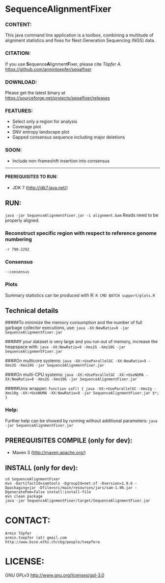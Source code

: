 # <b>S</b>equence<b>A</b>lignment<b>F</b>ixer

### CONTENT:
This java command line application is a toolbox, combining a multitude of alignment statistics and fixes for Next Generation Sequencing (NGS) data.

### CITATION:
If you use <b>S</b>equence<b>A</b>lignment<b>F</b>ixer, please cite <i>Töpfer A.</i> https://github.com/armintoepfer/seqalfixer

### DOWNLOAD:
Please get the latest binary at https://sourceforge.net/projects/seqalfixer/releases

### FEATURES:
 - Select only a region for analysis
 - Coverage plot
 - SNV entropy landscape plot
 - Gapped consensus sequence including major deletions

### SOON:
 - Include non-frameshift insertion into consensus

- - -

#### PREREQUISITES TO RUN:
 - JDK 7 (http://jdk7.java.net/)

## RUN:
 `java -jar SequenceAlignmentFixer.jar -i alignment.bam`
 Reads need to be properly aligned.

### Reconstruct specific region with respect to reference genome numbering
 `-r 790-2292`

### Consensus
 `--consensus` 

### Plots
 Summary statistics can be produced with R:
`R CMD BATCH support/plots.R`

## Technical details
#####To minimize the memory consumption and the number of full garbage collector executions, use:
`java -XX:NewRatio=9 -jar SequenceAlignmentFixer.jar`

#####If your dataset is very large and you run out of memory, increase the heapspace with:
`java -XX:NewRatio=9 -Xms2G -Xmx10G -jar SequenceAlignmentFixer.jar`

####On multicore systems:
`java -XX:+UseParallelGC -XX:NewRatio=9 -Xms2G -Xmx10G -jar SequenceAlignmentFixer.jar`

####On multi-CPU systems:
`java -XX:+UseParallelGC -XX:+UseNUMA -XX:NewRatio=9 -Xms2G -Xmx10G -jar SequenceAlignmentFixer.jar`

#####Unix wrapper:
`function saf() { java -XX:+UseParallelGC -Xms2g -Xmx10g -XX:+UseNUMA -XX:NewRatio=9 -jar SequenceAlignmentFixer.jar $*; }`

### Help:
 Further help can be showed by running without additional parameters:
  `java -jar SequenceAlignmentFixer.jar`

## PREREQUISITES COMPILE (only for dev):
 - Maven 3 (http://maven.apache.org/)

## INSTALL (only for dev):
    cd SequenceAlignmentFixer
    mvn -DartifactId=samtools -DgroupId=net.sf -Dversion=1.9.6 -Dpackaging=jar -Dfile=src/main/resources/jars/sam-1.96.jar -DgeneratePom=false install:install-file
    mvn clean package
    java -jar SequenceAlignmentFixer/target/SequenceAlignmentFixer.jar

# CONTACT:
    Armin Töpfer
    armin.toepfer (at) gmail.com
    http://www.bsse.ethz.ch/cbg/people/toepfera

# LICENSE:
 GNU GPLv3 http://www.gnu.org/licenses/gpl-3.0
